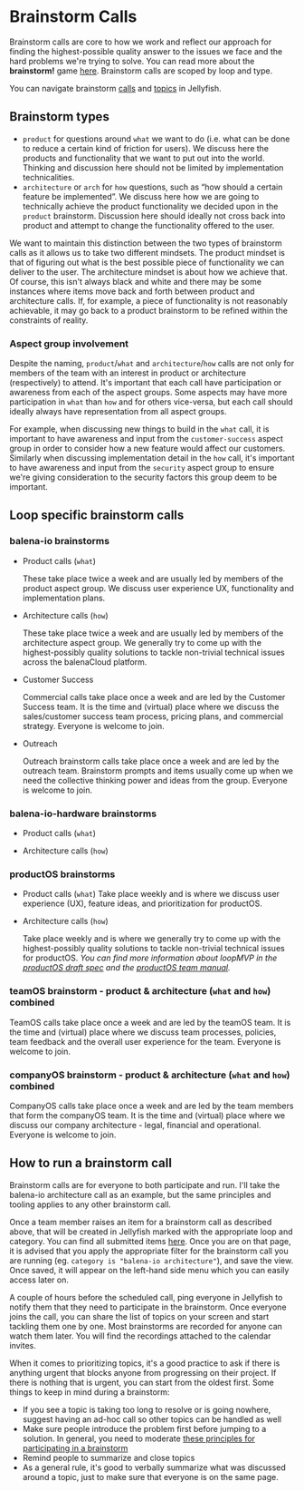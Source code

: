 # Brainstorm Calls 

Brainstorm calls are core to how we work and reflect our approach for finding the highest-possible quality answer to the issues we face and the hard problems we're trying to solve. You can read more about the **brainstorm!** game [here](https://docs.google.com/document/d/1mHb-D2vJxufa8OZPU55V5WBIXuQ44MNL4fcXw52lEe8/edit#). Brainstorm calls are scoped by loop and type. 

You can navigate brainstorm [calls](https://jel.ly.fish/view-all-brainstorm-calls) and [topics](https://jel.ly.fish/view-all-brainstorm-topics) in Jellyfish.

## Brainstorm types
- `product` for questions around `what` we want to do (i.e. what can be done to reduce a certain kind of friction for users). We discuss here the products and functionality that we want to put out into the world. Thinking and discussion here should not be limited by implementation technicalities.
- `architecture` or `arch` for `how` questions, such as “how should a certain feature be implemented”. We discuss here how we are going to technically achieve the product functionality we decided upon in the `product` brainstorm. Discussion here should ideally not cross back into product and attempt to change the functionality offered to the user.

We want to maintain this distinction between the two types of brainstorm calls as it allows us to take two different mindsets. The product mindset is that of figuring out what is the best possible piece of functionality we can deliver to the user. The architecture mindset is about how we achieve that. Of course, this isn't always black and white and there may be some instances where items move back and forth between product and architecture calls. If, for example, a piece of functionality is not reasonably achievable, it may go back to a product brainstorm to be refined within the constraints of reality.

### Aspect group involvement

Despite the naming, `product`/`what` and `architecture`/`how` calls are not only for members of the team with an interest in product or architecture (respectively) to attend. It's important that each call have participation or awareness from each of the aspect groups. Some aspects may have more participation in `what` than `how` and for others vice-versa, but each call should ideally always have representation from all aspect groups.

For example, when discussing new things to build in the `what` call, it is important to have awareness and input from the `customer-success` aspect group in order to consider how a new feature would affect our customers. Similarly when discussing implementation detail in the `how` call, it's important to have awareness and input from the `security` aspect group to ensure we're giving consideration to the security factors this group deem to be important.


## Loop specific brainstorm calls 

### balena-io brainstorms
- Product calls (`what`)

    These take place twice a week and are usually led by members of the product aspect group. We discuss user experience UX, functionality and implementation plans.


- Architecture calls (`how`)

    These take place twice a week and are usually led by members of the architecture aspect group. We generally try to come up with the highest-possibly quality solutions to tackle non-trivial technical issues across the balenaCloud platform.

- Customer Success

    Commercial calls take place once a week and are led by the Customer Success team. It is the time and (virtual) place where we discuss the sales/customer success team process, pricing plans, and commercial strategy. Everyone is welcome to join.

- Outreach

    Outreach brainstorm calls take place once a week and are led by the outreach team. Brainstorm prompts and items usually come up when we need the collective thinking power and ideas from the group. Everyone is welcome to join. 


### balena-io-hardware brainstorms
- Product calls (`what`)


- Architecture calls (`how`)



### productOS brainstorms
- Product calls (`what`)
    Take place weekly and is where we discuss user experience (UX), feature ideas, and prioritization for productOS. 

- Architecture calls (`how`)

    Take place weekly and is where we generally try to come up with the highest-possibly quality solutions to tackle non-trivial technical issues for productOS. 
    _You can find more information about loopMVP in the [productOS draft spec](https://docs.google.com/document/d/17_EnBWn_JKQzlAE98UiHp4cuy-l50Ist2_q-c24ojds/edit#heading=h.o9drtpe4wedmunder) and the [productOS team manual](https://docs.google.com/document/d/18G1vzYte-wSmoVLmPafG4gWm6eJ4ZUDCs40llWgc9s8/edit#heading=h.lj0g2s7qd8jq)._

### teamOS brainstorm - product & architecture (`what` and `how`) combined
TeamOS calls take place once a week and are led by the teamOS team. It is the time and (virtual) place where we discuss team processes, policies, team feedback and the overall user experience for the team. Everyone is welcome to join.

### companyOS brainstorm - product & architecture (`what` and `how`) combined
CompanyOS calls take place once a week and are led by the team members that form the companyOS team. It is the time and (virtual) place where we discuss our company architecture - legal, financial and operational. Everyone is welcome to join.

## How to run a brainstorm call

Brainstorm calls are for everyone to both participate and run. I'll take the balena-io architecture call as an example, but the same principles and tooling applies to any other brainstorm call.

Once a team member raises an item for a brainstorm call as described above, that will be created in Jellyfish marked with the appropriate loop and category. You can find all submitted items [here](https://jel.ly.fish/view-all-brainstorm-topics). Once you are on that page, it is advised that you apply the appropriate filter for the brainstorm call you are running (eg. `category is "balena-io architecture"`), and save the view. Once saved, it will appear on the left-hand side menu which you can easily access later on.

A couple of hours before the scheduled call, ping everyone in Jellyfish to notify them that they need to participate in the brainstorm. Once everyone joins the call, you can share the list of topics on your screen and start tackling them one by one. Most brainstorms are recorded for anyone can watch them later. You will find the recordings attached to the calendar invites. 

When it comes to prioritizing topics, it's a good practice to ask if there is anything urgent that blocks anyone from progressing on their project. If there is nothing that is urgent, you can start from the oldest first. Some things to keep in mind during a brainstorm:
- If you see a topic is taking too long to resolve or is going nowhere, suggest having an ad-hoc call so other topics can be handled as well
- Make sure people introduce the problem first before jumping to a solution. In general, you need to moderate [these principles for participating in a brainstorm](https://docs.google.com/document/d/1mHb-D2vJxufa8OZPU55V5WBIXuQ44MNL4fcXw52lEe8/edit)
- Remind people to summarize and close topics
- As a general rule, it's good to verbally summarize what was discussed around a topic, just to make sure that everyone is on the same page.
